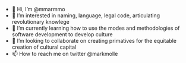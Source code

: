 - 👋 Hi, I’m @mmarmmo
- 👀 I’m interested in naming, language, legal code, articulating revolutionary knowlege 
- 🌱 I’m currently learning how to use the modes and methodologies of software development to develop culture 
- 💞️ I’m looking to collaborate on creating primatives for the equitable creation of cultural capital
- 📫 How to reach me on twitter @markmolle

<!---
mmarmmo/mmarmmo is a ✨ special ✨ repository because its `README.md` (this file) appears on your GitHub profile.
You can click the Preview link to take a look at your changes.
--->
